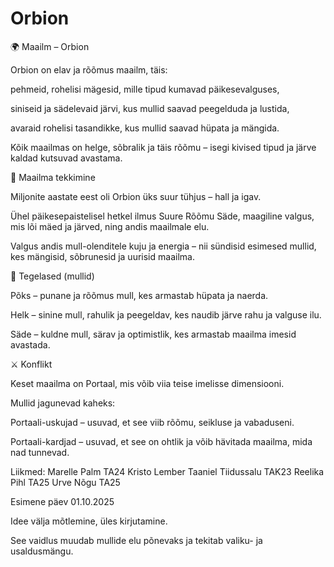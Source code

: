 # Orbion

🌍 Maailm – Orbion

Orbion on elav ja rõõmus maailm, täis:

pehmeid, rohelisi mägesid, mille tipud kumavad päikesevalguses,

siniseid ja sädelevaid järvi, kus mullid saavad peegelduda ja lustida,

avaraid rohelisi tasandikke, kus mullid saavad hüpata ja mängida.

Kõik maailmas on helge, sõbralik ja täis rõõmu – isegi kivised tipud ja järve kaldad kutsuvad avastama.

🌱 Maailma tekkimine

Miljonite aastate eest oli Orbion üks suur tühjus – hall ja igav.

Ühel päikesepaistelisel hetkel ilmus Suure Rõõmu Säde, maagiline valgus, mis lõi mäed ja järved, ning andis maailmale elu.

Valgus andis mull-olenditele kuju ja energia – nii sündisid esimesed mullid, kes mängisid, sõbrunesid ja uurisid maailma.

👤 Tegelased (mullid)

Põks – punane ja rõõmus mull, kes armastab hüpata ja naerda.

Helk – sinine mull, rahulik ja peegeldav, kes naudib järve rahu ja valguse ilu.

Säde – kuldne mull, särav ja optimistlik, kes armastab maailma imesid avastada.

⚔️ Konflikt

Keset maailma on Portaal, mis võib viia teise imelisse dimensiooni.

Mullid jagunevad kaheks:

Portaali-uskujad – usuvad, et see viib rõõmu, seikluse ja vabaduseni.

Portaali-kardjad – usuvad, et see on ohtlik ja võib hävitada maailma, mida nad tunnevad.



Liikmed: 
Marelle Palm TA24
Kristo Lember
Taaniel Tiidussalu TAK23
Reelika Pihl TA25
Urve Nõgu TA25

Esimene päev 01.10.2025

Idee välja mõtlemine, üles kirjutamine.

See vaidlus muudab mullide elu põnevaks ja tekitab valiku- ja usaldusmängu.
